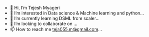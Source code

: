 - 👋 Hi, I’m Tejesh Myageri
- 👀 I’m interested in Data science & Machine learning and python...
- 🌱 I’m currently learning DSML from scaler...
- 💞️ I’m looking to collaborate on ...
- 📫 How to reach me teja055.m@gmail.com...

<!---
Tejesh055/Tejesh055 is a ✨ special ✨ repository because its `README.md` (this file) appears on your GitHub profile.
You can click the Preview link to take a look at your changes.
--->
